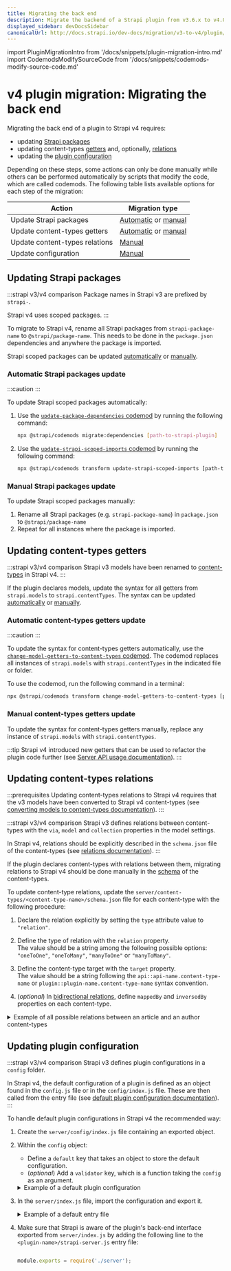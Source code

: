 ```yaml
---
title: Migrating the back end
description: Migrate the backend of a Strapi plugin from v3.6.x to v4.0.x with step-by-step instructions
displayed_sidebar: devDocsSidebar
canonicalUrl: http://docs.strapi.io/dev-docs/migration/v3-to-v4/plugin/migrate-back-end.html
---
```


import PluginMigrationIntro from '/docs/snippets/plugin-migration-intro.md'
import CodemodsModifySourceCode from '/docs/snippets/codemods-modify-source-code.md'

# v4 plugin migration: Migrating the back end

<PluginMigrationIntro components={props.components} />

Migrating the back end of a plugin to Strapi v4 requires:

- updating [Strapi packages](#updating-strapi-packages)
- updating content-types [getters](#updating-content-types-getters) and, optionally, [relations](#updating-content-types-relations)
- updating the [plugin configuration](#updating-plugin-configuration)

Depending on these steps, some actions can only be done manually while others can be performed automatically by scripts that modify the code, which are called codemods. The following table lists available options for each step of the migration:

| Action                         | Migration type                                                                                               |
| ------------------------------ | ------------------------------------------------------------------------------------------------------------ |
| Update Strapi packages                 | [Automatic](#automatic-strapi-packages-update) or [manual](#manual-strapi-packages-update)                             |
| Update content-types getters   | [Automatic](#automatic-content-types-getters-update) or [manual](#manual-content-types-getters-update) |
| Update content-types relations | [Manual](#updating-content-types-relations)                                                                    |
| Update configuration           | [Manual](#updating-plugin-configuration)                                                                              |

## Updating Strapi packages

:::strapi v3/v4 comparison
Package names in Strapi v3 are prefixed by `strapi-`.

Strapi v4 uses scoped packages.
:::

To migrate to Strapi v4, rename all Strapi packages from `strapi-package-name` to `@strapi/package-name`. This needs to be done in the `package.json` dependencies and anywhere the package is imported.

Strapi scoped packages can be updated [automatically](#automatic-strapi-packages-update) or [manually](#manual-strapi-packages-update).

### Automatic Strapi packages update

:::caution
<CodemodsModifySourceCode components={props.components} />
:::

To update Strapi scoped packages automatically:

1. Use the [`update-package-dependencies` codemod](https://github.com/strapi/codemods/blob/main/lib/v4/migration-helpers/update-package-dependencies.js) by running the following command:

    ```sh
    npx @strapi/codemods migrate:dependencies [path-to-strapi-plugin]
    ```

2. Use the [`update-strapi-scoped-imports` codemod](https://github.com/strapi/codemods/blob/main/lib/v4/transforms/update-strapi-scoped-imports.js) by running the following command:

    ```sh
    npx @strapi/codemods transform update-strapi-scoped-imports [path-to-file | folder]
    ```

### Manual Strapi packages update

To update Strapi scoped packages manually:

1. Rename all Strapi packages (e.g. `strapi-package-name`) in `package.json` to `@strapi/package-name`
2. Repeat for all instances where the package is imported.

## Updating content-types getters

:::strapi v3/v4 comparison
Strapi v3 models have been renamed to [content-types](/dev-docs/backend-customization/models.md#content-types) in Strapi v4.
:::

If the plugin declares models, update the syntax for all getters from `strapi.models` to `strapi.contentTypes`. The syntax can be updated [automatically](#automatic-content-types-getters-update) or [manually](#manual-content-types-getters-update).

### Automatic content-types getters update

:::caution
<CodemodsModifySourceCode />
:::

To update the syntax for content-types getters automatically, use the [`change-model-getters-to-content-types` codemod](https://github.com/strapi/codemods/blob/main/lib/v4/transforms/change-model-getters-to-content-types.js). The codemod replaces all instances of `strapi.models` with `strapi.contentTypes` in the indicated file or folder.

To use the codemod, run the following command in a terminal:

```jsx
npx @strapi/codemods transform change-model-getters-to-content-types [path-to-file | folder]
```

### Manual content-types getters update

To update the syntax for content-types getters manually, replace any instance of `strapi.models` with `strapi.contentTypes`.

:::tip
Strapi v4 introduced new getters that can be used to refactor the plugin code further (see [Server API usage documentation](/dev-docs/api/plugins/server-api.md#usage)).
:::

## Updating content-types relations

:::prerequisites
Updating content-types relations to Strapi v4 requires that the v3 models have been converted to Strapi v4 content-types (see [converting models to content-types documentation](/dev-docs/migration/v3-to-v4/plugin/update-folder-structure.md#converting-models-to-content-types)).
:::

:::strapi v3/v4 comparison
Strapi v3 defines relations between content-types with the `via`, `model` and `collection` properties in the model settings.

In Strapi v4, relations should be explicitly described in the `schema.json` file of the content-types (see [relations documentation](/dev-docs/backend-customization/models.md#relations)).
:::

If the plugin declares content-types with relations between them, migrating relations to Strapi v4 should be done manually in the [schema](/dev-docs/backend-customization/models.md#model-schema) of the content-types.

To update content-type relations, update the `server/content-types/<content-type-name>/schema.json` file for each content-type with the following procedure:

1. Declare the relation explicitly by setting the `type` attribute value to `"relation"`.

2. Define the type of relation with the `relation` property.<br/>The value should be a string among the following possible options: `"oneToOne"`, `"oneToMany"`, `"manyToOne"` or `"manyToMany"`.

3. Define the content-type target with the `target` property.<br/>The value should be a string following the `api::api-name.content-type-name` or `plugin::plugin-name.content-type-name` syntax convention.

4. (_optional_) In [bidirectional relations](/dev-docs/backend-customization/models.md#relations), define `mappedBy` and `inversedBy` properties on each content-type.

<details>
<summary>Example of all possible relations between an article and an author content-types</summary>

  ```json title="./src/plugins/my-plugin/server/content-types/article/schema.json"
  
  // Attributes for the Article content-type
  "articleHasOneAuthor": {
    "type": "relation",
    "relation": "oneToOne",
    "target": "api::author.author"
  },
  "articleHasAndBelongsToOneAuthor": {
    "type": "relation",
    "relation": "oneToOne",
    "target": "api::author.author",
    "inversedBy": "article"
  },
  "articleBelongsToManyAuthors": {
    "type": "relation",
    "relation": "oneToMany",
    "target": "api::author.author",
    "mappedBy": "article"
  },
  "authorHasManyArticles": {
    "type": "relation",
    "relation": "manyToOne",
    "target": "api::author.author",
    "inversedBy": "articles"
  },
  "articlesHasAndBelongsToManyAuthors": {
    "type": "relation",
    "relation": "manyToMany",
    "target": "api::author.author",
    "inversedBy": "articles"
  },
  "articleHasManyAuthors": {
    "type": "relation",
    "relation": "oneToMany",
    "target": "api::author.author"
  }
  ```

  ```json title="./src/plugins/my-plugin/server/content-types/author/schema.json"

  // Attributes for the Author content-type
  "article": {
    "type": "relation",
    "relation": "manyToOne",
    "target": "api::article.article",
    "inversedBy": "articleBelongsToManyAuthors"
  },
  "articles": {
    "type": "relation",
    "relation": "manyToMany",
    "target": "api::article.article",
    "inversedBy": "articlesHasAndBelongsToManyAuthors"
  }
  ```

</details>

## Updating plugin configuration

:::strapi v3/v4 comparison
Strapi v3 defines plugin configurations in a `config` folder.

In Strapi v4, the default configuration of a plugin is defined as an object found in the `config.js` file or in the `config/index.js` file. These are then called from the entry file (see [default plugin configuration documentation](/dev-docs/api/plugins/server-api.md#configuration)).
:::

To handle default plugin configurations in Strapi v4 the recommended way:

1. Create the `server/config/index.js` file containing an exported object.

2. Within the `config` object:
   - Define a `default` key that takes an object to store the default configuration.
   - (_optional_) Add a `validator` key, which is a function taking the `config` as an argument.

    <details>
      <summary>Example of a default plugin configuration</summary>

      ```jsx title="./src/plugins/my-plugin/server/config/index.js"

      module.exports = {
        default: { optionA: true },
        validator: (config) => {
          if (typeof config.optionA !== 'boolean') {
            throw new Error('optionA has to be a boolean');
          }
        },
      }
      ```

    </details>

3. In the `server/index.js` file, import the configuration and export it.

    <details>
      <summary>Example of a default entry file</summary>

      ```jsx title="./src/plugins/my-plugin/server/index.js"

      // ...
      const config = require('./config');
      // ...

      module.exports = {
        // ...
        config,
        // ...
      };
      ```

    </details>

4. Make sure that Strapi is aware of the plugin's back-end interface exported from `server/index.js` by adding the following line to the `<plugin-name>/strapi-server.js` entry file:

    ```jsx title="./src/plugins/my-plugin/strapi-server.js"

    module.exports = require('./server');
    ```
